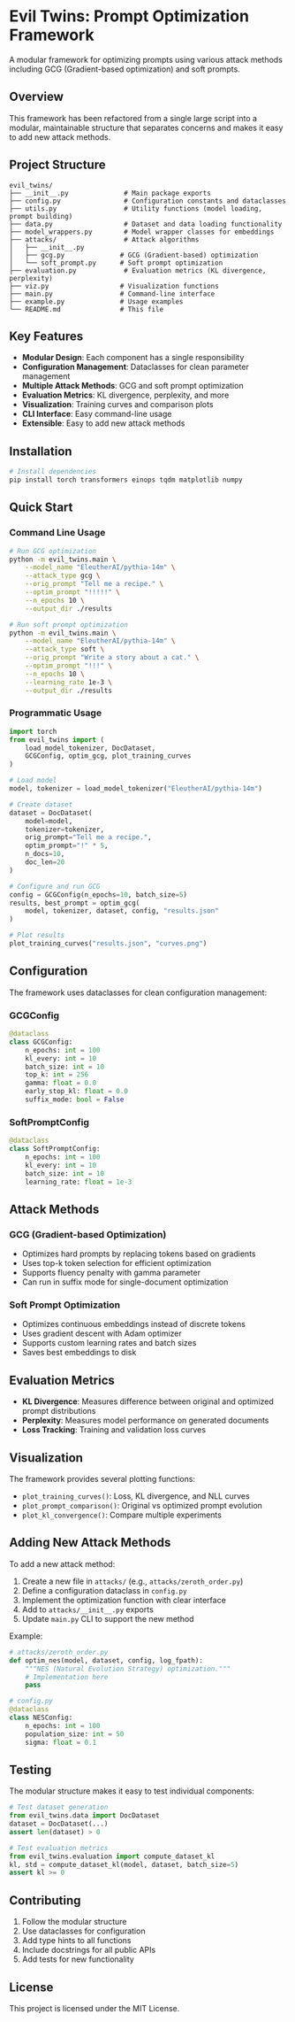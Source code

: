 # Evil Twins: Prompt Optimization Framework

A modular framework for optimizing prompts using various attack methods including GCG (Gradient-based optimization) and soft prompts.

## Overview

This framework has been refactored from a single large script into a modular, maintainable structure that separates concerns and makes it easy to add new attack methods.

## Project Structure

```
evil_twins/
├── __init__.py              # Main package exports
├── config.py                # Configuration constants and dataclasses
├── utils.py                 # Utility functions (model loading, prompt building)
├── data.py                  # Dataset and data loading functionality
├── model_wrappers.py        # Model wrapper classes for embeddings
├── attacks/                 # Attack algorithms
│   ├── __init__.py
│   ├── gcg.py              # GCG (Gradient-based) optimization
│   └── soft_prompt.py      # Soft prompt optimization
├── evaluation.py            # Evaluation metrics (KL divergence, perplexity)
├── viz.py                  # Visualization functions
├── main.py                 # Command-line interface
├── example.py              # Usage examples
└── README.md               # This file
```

## Key Features

- **Modular Design**: Each component has a single responsibility
- **Configuration Management**: Dataclasses for clean parameter management
- **Multiple Attack Methods**: GCG and soft prompt optimization
- **Evaluation Metrics**: KL divergence, perplexity, and more
- **Visualization**: Training curves and comparison plots
- **CLI Interface**: Easy command-line usage
- **Extensible**: Easy to add new attack methods

## Installation

```bash
# Install dependencies
pip install torch transformers einops tqdm matplotlib numpy
```

## Quick Start

### Command Line Usage

```bash
# Run GCG optimization
python -m evil_twins.main \
    --model_name "EleutherAI/pythia-14m" \
    --attack_type gcg \
    --orig_prompt "Tell me a recipe." \
    --optim_prompt "!!!!!" \
    --n_epochs 10 \
    --output_dir ./results

# Run soft prompt optimization
python -m evil_twins.main \
    --model_name "EleutherAI/pythia-14m" \
    --attack_type soft \
    --orig_prompt "Write a story about a cat." \
    --optim_prompt "!!!" \
    --n_epochs 10 \
    --learning_rate 1e-3 \
    --output_dir ./results
```

### Programmatic Usage

```python
import torch
from evil_twins import (
    load_model_tokenizer, DocDataset, 
    GCGConfig, optim_gcg, plot_training_curves
)

# Load model
model, tokenizer = load_model_tokenizer("EleutherAI/pythia-14m")

# Create dataset
dataset = DocDataset(
    model=model,
    tokenizer=tokenizer,
    orig_prompt="Tell me a recipe.",
    optim_prompt="!" * 5,
    n_docs=10,
    doc_len=20
)

# Configure and run GCG
config = GCGConfig(n_epochs=10, batch_size=5)
results, best_prompt = optim_gcg(
    model, tokenizer, dataset, config, "results.json"
)

# Plot results
plot_training_curves("results.json", "curves.png")
```

## Configuration

The framework uses dataclasses for clean configuration management:

### GCGConfig
```python
@dataclass
class GCGConfig:
    n_epochs: int = 100
    kl_every: int = 10
    batch_size: int = 10
    top_k: int = 256
    gamma: float = 0.0
    early_stop_kl: float = 0.0
    suffix_mode: bool = False
```

### SoftPromptConfig
```python
@dataclass
class SoftPromptConfig:
    n_epochs: int = 100
    kl_every: int = 10
    batch_size: int = 10
    learning_rate: float = 1e-3
```

## Attack Methods

### GCG (Gradient-based Optimization)
- Optimizes hard prompts by replacing tokens based on gradients
- Uses top-k token selection for efficient optimization
- Supports fluency penalty with gamma parameter
- Can run in suffix mode for single-document optimization

### Soft Prompt Optimization
- Optimizes continuous embeddings instead of discrete tokens
- Uses gradient descent with Adam optimizer
- Supports custom learning rates and batch sizes
- Saves best embeddings to disk

## Evaluation Metrics

- **KL Divergence**: Measures difference between original and optimized prompt distributions
- **Perplexity**: Measures model performance on generated documents
- **Loss Tracking**: Training and validation loss curves

## Visualization

The framework provides several plotting functions:

- `plot_training_curves()`: Loss, KL divergence, and NLL curves
- `plot_prompt_comparison()`: Original vs optimized prompt evolution
- `plot_kl_convergence()`: Compare multiple experiments

## Adding New Attack Methods

To add a new attack method:

1. Create a new file in `attacks/` (e.g., `attacks/zeroth_order.py`)
2. Define a configuration dataclass in `config.py`
3. Implement the optimization function with clear interface
4. Add to `attacks/__init__.py` exports
5. Update `main.py` CLI to support the new method

Example:
```python
# attacks/zeroth_order.py
def optim_nes(model, dataset, config, log_fpath):
    """NES (Natural Evolution Strategy) optimization."""
    # Implementation here
    pass

# config.py
@dataclass
class NESConfig:
    n_epochs: int = 100
    population_size: int = 50
    sigma: float = 0.1
```

## Testing

The modular structure makes it easy to test individual components:

```python
# Test dataset generation
from evil_twins.data import DocDataset
dataset = DocDataset(...)
assert len(dataset) > 0

# Test evaluation metrics
from evil_twins.evaluation import compute_dataset_kl
kl, std = compute_dataset_kl(model, dataset, batch_size=5)
assert kl >= 0
```

## Contributing

1. Follow the modular structure
2. Use dataclasses for configuration
3. Add type hints to all functions
4. Include docstrings for all public APIs
5. Add tests for new functionality

## License

This project is licensed under the MIT License. 
